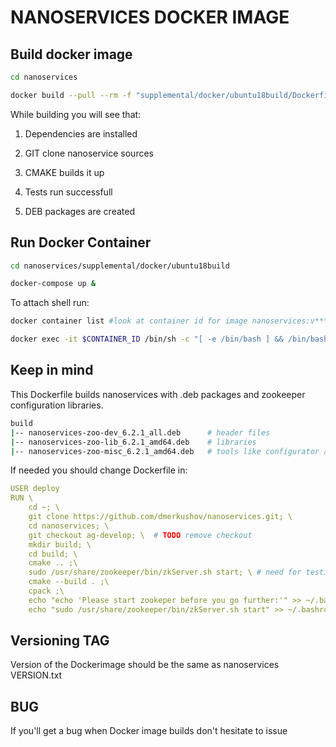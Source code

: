 # NANOSERVICES DOCKER IMAGE

## Build docker image

```bash
cd nanoservices

docker build --pull --rm -f "supplemental/docker/ubuntu18build/Dockerfile" -t nanoservices:v$(cat VERSION.txt) -t nanoservices:latest "supplemental/docker/ubuntu18build"
```

While building you will see that:

1. Dependencies are installed

1. GIT clone nanoservice sources

1. CMAKE builds it up

1. Tests run successfull

1. DEB packages are created

## Run Docker Container

```bash
cd nanoservices/supplemental/docker/ubuntu18build

docker-compose up &
```

To attach shell run:

```bash
docker container list #look at container id for image nanoservices:v***

docker exec -it $CONTAINER_ID /bin/sh -c "[ -e /bin/bash ] && /bin/bash || /bin/sh"
```

## Keep in mind

This Dockerfile builds nanoservices with .deb packages and zookeeper configuration libraries.

```bash
build
|-- nanoservices-zoo-dev_6.2.1_all.deb      # header files
|-- nanoservices-zoo-lib_6.2.1_amd64.deb    # libraries
|-- nanoservices-zoo-misc_6.2.1_amd64.deb   # tools like configurator and shutdown
```

If needed you should change Dockerfile in:

```yaml
USER deploy
RUN \
    cd ~; \
    git clone https://github.com/dmerkushov/nanoservices.git; \
    cd nanoservices; \
    git checkout ag-develop; \  # TODO remove checkout
    mkdir build; \
    cd build; \
    cmake .. ;\
    sudo /usr/share/zookeeper/bin/zkServer.sh start; \ # need for testing purposes
    cmake --build . ;\
    cpack ;\
    echo "echo 'Please start zookeper before you go further:'" >> ~/.bashrc ;\
    echo "sudo /usr/share/zookeeper/bin/zkServer.sh start" >> ~/.bashrc # you will need zookeper when starts docker container
```

## Versioning TAG

Version of the Dockerimage should be the same as nanoservices VERSION.txt

## BUG

If you'll get a bug when Docker image builds don't hesitate to issue
